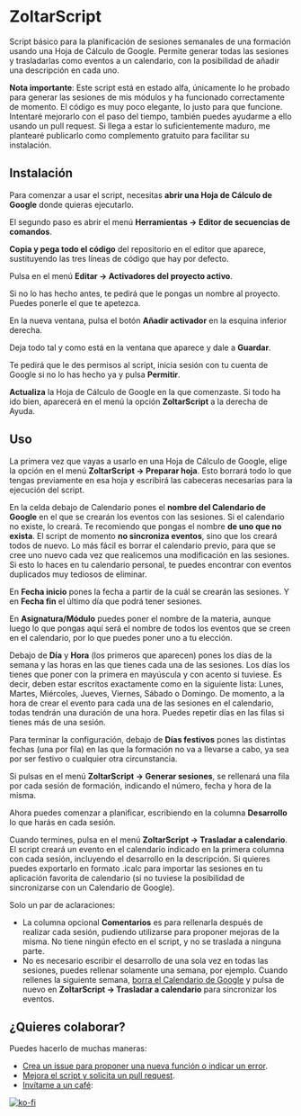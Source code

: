 # ZoltarScript
Script básico para la planificación de sesiones semanales de una formación usando una Hoja de Cálculo de Google. Permite generar todas las sesiones y trasladarlas como eventos a un calendario, con la posibilidad de añadir una descripción en cada uno.

**Nota importante**: Este script está en estado alfa, únicamente lo he probado para generar las sesiones de mis módulos y ha funcionado correctamente de momento. El código es muy poco elegante, lo justo para que funcione. Intentaré mejorarlo con el paso del tiempo, también puedes ayudarme a ello usando un pull request. Si llega a estar lo suficientemente maduro, me plantearé publicarlo como complemento gratuito para facilitar su instalación.

## Instalación
Para comenzar a usar el script, necesitas **abrir una Hoja de Cálculo de Google** donde quieras ejecutarlo.

El segundo paso es abrir el menú **Herramientas -> Editor de secuencias de comandos**.

**Copia y pega todo el código** del repositorio en el editor que aparece, sustituyendo las tres líneas de código que hay por defecto.

Pulsa en el menú **Editar -> Activadores del proyecto activo**.

Si no lo has hecho antes, te pedirá que le pongas un nombre al proyecto. Puedes ponerle el que te apetezca.

En la nueva ventana, pulsa el botón **Añadir activador** en la esquina inferior derecha.

Deja todo tal y como está en la ventana que aparece y dale a **Guardar**.

Te pedirá que le des permisos al script, inicia sesión con tu cuenta de Google si no lo has hecho ya y pulsa **Permitir**.

**Actualiza** la Hoja de Cálculo de Google en la que comenzaste. Si todo ha ido bien, aparecerá en el menú la opción **ZoltarScript** a la derecha de Ayuda.

## Uso

La primera vez que vayas a usarlo en una Hoja de Cálculo de Google, elige la opción en el menú **ZoltarScript -> Preparar hoja**. Esto borrará todo lo que tengas previamente en esa hoja y escribirá las cabeceras necesarias para la ejecución del script.

En la celda debajo de Calendario pones el **nombre del Calendario de Google** en el que se crearán los eventos con las sesiones. Si el calendario no existe, lo creará. Te recomiendo que pongas el nombre **de uno que no exista**. El script de momento **no sincroniza eventos**, sino que los creará todos de nuevo. Lo más fácil es borrar el calendario previo, para que se cree uno nuevo cada vez que realicemos una modificación en las sesiones. Si esto lo haces en tu calendario personal, te puedes encontrar con eventos duplicados muy tediosos de eliminar.

En **Fecha inicio** pones la fecha a partir de la cuál se crearán las sesiones. Y en **Fecha fin** el último día que podrá tener sesiones.

En **Asignatura/Módulo** puedes poner el nombre de la materia, aunque luego lo que pongas aquí será el nombre de todos los eventos que se creen en el calendario, por lo que puedes poner uno a tu elección.

Debajo de **Día** y **Hora** (los primeros que aparecen) pones los días de la semana y las horas en las que tienes cada una de las sesiones. Los días los tienes que poner con la primera en mayúscula y con acento si tuviese. Es decir, deben estar escritos exactamente como en la siguiente lista: Lunes, Martes, Miércoles, Jueves, Viernes, Sábado o Domingo. De momento, a la hora de crear el evento para cada una de las sesiones en el calendario, todas tendrán una duración de una hora. Puedes repetir días en las filas si tienes más de una sesión.

Para terminar la configuración, debajo de **Días festivos** pones las distintas fechas (una por fila) en las que la formación no va a llevarse a cabo, ya sea por ser festivo o cualquier otra circunstancia.

Si pulsas en el menú **ZoltarScript -> Generar sesiones**, se rellenará una fila por cada sesión de formación, indicando el número, fecha y hora de la misma.

Ahora puedes comenzar a planificar, escribiendo en la columna **Desarrollo** lo que harás en cada sesión.

Cuando termines, pulsa en el menú **ZoltarScript -> Trasladar a calendario**. El script creará un evento en el calendario indicado en la primera columna con cada sesión, incluyendo el desarrollo en la descripción. Si quieres puedes exportarlo en formato .icalc para importar las sesiones en tu aplicación favorita de calendario (si no tuviese la posibilidad de sincronizarse con un Calendario de Google).

Solo un par de aclaraciones:
- La columna opcional **Comentarios** es para rellenarla después de realizar cada sesión, pudiendo utilizarse para proponer mejoras de la misma. No tiene ningún efecto en el script, y no se traslada a ninguna parte.
- No es necesario escribir el desarrollo de una sola vez en todas las sesiones, puedes rellenar solamente una semana, por ejemplo. Cuando rellenes la siguiente semana, [borra el Calendario de Google](https://support.google.com/calendar/answer/37188?co=GENIE.Platform%3DDesktop&hl=es) y pulsa de nuevo en **ZoltarScript -> Trasladar a calendario** para sincronizar los eventos.

## ¿Quieres colaborar?

Puedes hacerlo de muchas maneras:

- [Crea un issue para proponer una nueva función o indicar un error](https://github.com/DavidLMS/ZoltarScript/issues).
- [Mejora el script y solicita un pull request](https://github.com/DavidLMS/ZoltarScript/pulls).
- [Invítame a un café](https://ko-fi.com/davidlms):

[![ko-fi](https://www.ko-fi.com/img/githubbutton_sm.svg)](https://ko-fi.com/W7W714LIE)
